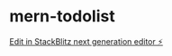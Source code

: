 # mern-todolist

[Edit in StackBlitz next generation editor ⚡️](https://stackblitz.com/~/github.com/Himanshu-9977/mern-todolist)